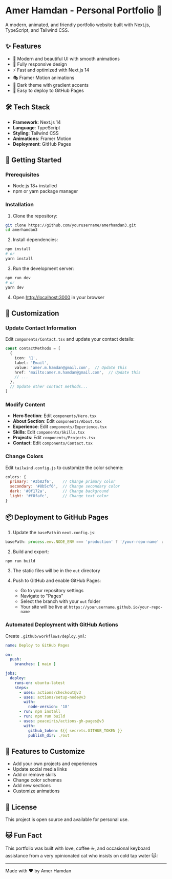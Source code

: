 # Amer Hamdan - Personal Portfolio 🚀

A modern, animated, and friendly portfolio website built with Next.js, TypeScript, and Tailwind CSS.

## ✨ Features

- 🎨 Modern and beautiful UI with smooth animations
- 📱 Fully responsive design
- ⚡ Fast and optimized with Next.js 14
- 🎭 Framer Motion animations
- 🌙 Dark theme with gradient accents
- 🚀 Easy to deploy to GitHub Pages

## 🛠️ Tech Stack

- **Framework**: Next.js 14
- **Language**: TypeScript
- **Styling**: Tailwind CSS
- **Animations**: Framer Motion
- **Deployment**: GitHub Pages

## 🚀 Getting Started

### Prerequisites

- Node.js 18+ installed
- npm or yarn package manager

### Installation

1. Clone the repository:
```bash
git clone https://github.com/yourusername/amerhamdan3.git
cd amerhamdan3
```

2. Install dependencies:
```bash
npm install
# or
yarn install
```

3. Run the development server:
```bash
npm run dev
# or
yarn dev
```

4. Open [http://localhost:3000](http://localhost:3000) in your browser

## 📝 Customization

### Update Contact Information

Edit `components/Contact.tsx` and update your contact details:

```typescript
const contactMethods = [
  {
    icon: '📧',
    label: 'Email',
    value: 'amer.m.hamdan@gmail.com',  // Update this
    href: 'mailto:amer.m.hamdan@gmail.com',  // Update this
    // ...
  },
  // Update other contact methods...
]
```

### Modify Content

- **Hero Section**: Edit `components/Hero.tsx`
- **About Section**: Edit `components/About.tsx`
- **Experience**: Edit `components/Experience.tsx`
- **Skills**: Edit `components/Skills.tsx`
- **Projects**: Edit `components/Projects.tsx`
- **Contact**: Edit `components/Contact.tsx`

### Change Colors

Edit `tailwind.config.js` to customize the color scheme:

```javascript
colors: {
  primary: '#3b82f6',    // Change primary color
  secondary: '#8b5cf6',  // Change secondary color
  dark: '#0f172a',       // Change background
  light: '#f8fafc',      // Change text color
}
```

## 📦 Deployment to GitHub Pages

1. Update the `basePath` in `next.config.js`:
```javascript
basePath: process.env.NODE_ENV === 'production' ? '/your-repo-name' : '',
```

2. Build and export:
```bash
npm run build
```

3. The static files will be in the `out` directory

4. Push to GitHub and enable GitHub Pages:
   - Go to your repository settings
   - Navigate to "Pages"
   - Select the branch with your `out` folder
   - Your site will be live at `https://yourusername.github.io/your-repo-name`

### Automated Deployment with GitHub Actions

Create `.github/workflows/deploy.yml`:

```yaml
name: Deploy to GitHub Pages

on:
  push:
    branches: [ main ]

jobs:
  deploy:
    runs-on: ubuntu-latest
    steps:
      - uses: actions/checkout@v3
      - uses: actions/setup-node@v3
        with:
          node-version: '18'
      - run: npm install
      - run: npm run build
      - uses: peaceiris/actions-gh-pages@v3
        with:
          github_token: ${{ secrets.GITHUB_TOKEN }}
          publish_dir: ./out
```

## 🎨 Features to Customize

- Add your own projects and experiences
- Update social media links
- Add or remove skills
- Change color schemes
- Add new sections
- Customize animations

## 📄 License

This project is open source and available for personal use.

## 🐱 Fun Fact

This portfolio was built with love, coffee ☕, and occasional keyboard assistance from a very opinionated cat who insists on cold tap water 🐱💧

---

Made with ❤️ by Amer Hamdan

